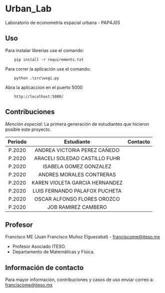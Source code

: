# Urban_Lab
Laboratorio de econometría espacial urbana - PAP4J05

## Uso
Para instalar librerias use el comando:

        pip install -r requirements.txt

Para correr la aplicación use el comando:

        python .\src\wsgi.py

Abra la aplicaccion en el puerto 5000

        http://localhost:5000/

## Contribuciones
*Mención especial:* La primera generación de estudiantes que hicieron posible este proyecto.

| Periodo |           Estudiante           | Contacto   |
|:-------:|:------------------------------:|------------|
| P.2020  | ANDREA VICTORIA PEREZ CAÑEDO   |  |
| P.2020  | ARACELI SOLEDAD CASTILLO FUHR  |  |
| P.2020  | ISABELA GOMEZ GONZALEZ         |  |
| P.2020  | ANDRES MORALES CONTRERAS       |  |
| P.2020  | KAREN VIOLETA GARCIA HERNANDEZ |  |
| P.2020  | LUIS FERNANDO PALAFOX PUCHETA  |  |
| P.2020  | OSCAR ALFONSO FLORES OROZCO    |  |
| P.2020  | JOB RAMIREZ CAMBERO            |  |

## Profesor
Francisco ME (Juan Francisco Muñoz Elguezabal) - franciscome@iteso.mx
- Profesor Asociado ITESO.
- Departamento de Matemáticas y Física.

## Información de contacto
Para mayor información, contribuciones y casos de uso enviar correo a: franciscome@iteso.mx
